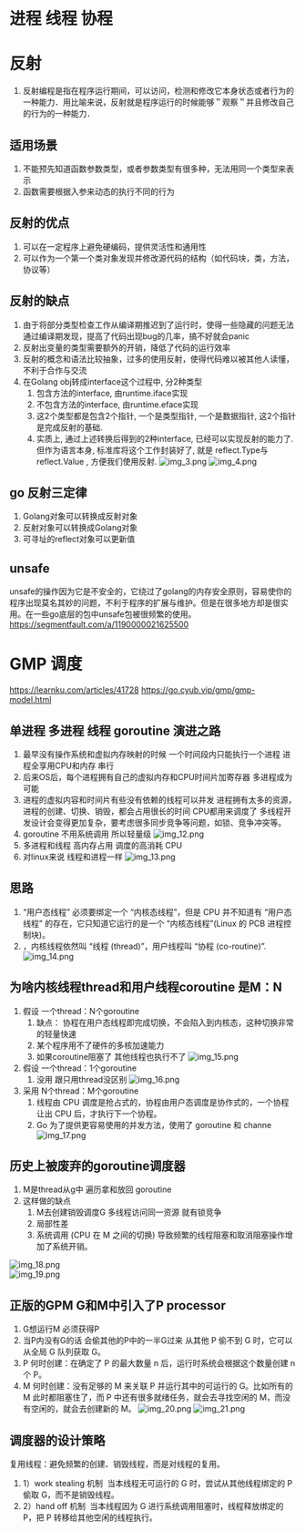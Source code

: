 # 进程 线程 协程
# 反射
1. 反射编程是指在程序运行期间，可以访问，检测和修改它本身状态或者行为的一种能力．用比喻来说，反射就是程序运行的时候能够＂观察＂并且修改自己的行为的一种能力．
## 适用场景
1. 不能预先知道函数参数类型，或者参数类型有很多种，无法用同一个类型来表示
2. 函数需要根据入参来动态的执行不同的行为 
## 反射的优点
1. 可以在一定程序上避免硬编码，提供灵活性和通用性
2. 可以作为一个第一个类对象发现并修改源代码的结构（如代码块，类，方法，协议等）
## 反射的缺点
1. 由于将部分类型检查工作从编译期推迟到了运行时，使得一些隐藏的问题无法通过编译期发现，提高了代码出现bug的几率，搞不好就会panic
2. 反射出变量的类型需要额外的开销，降低了代码的运行效率
3. 反射的概念和语法比较抽象，过多的使用反射，使得代码难以被其他人读懂，不利于合作与交流
4. 在Golang obj转成interface这个过程中, 分2种类型 
   1. 包含方法的interface, 由runtime.iface实现 
   2. 不包含方法的interface, 由runtime.eface实现 
   3. 这2个类型都是包含2个指针, 一个是类型指针, 一个是数据指针, 这2个指针是完成反射的基础. 
   4. 实质上, 通过上述转换后得到的2种interface, 已经可以实现反射的能力了. 但作为语言本身, 标准库将这个工作封装好了, 就是 reflect.Type与reflect.Value , 方便我们使用反射.
   ![img_3.png](img_3.png)
   ![img_4.png](img_4.png)
## go 反射三定律
1. Golang对象可以转换成反射对象
2. 反射对象可以转换成Golang对象
3. 可寻址的reflect对象可以更新值
## unsafe
unsafe的操作因为它是不安全的，它绕过了golang的内存安全原则，容易使你的程序出现莫名其妙的问题，不利于程序的扩展与维护。但是在很多地方却是很实用。在一些go底层的包中unsafe包被很频繁的使用。
https://segmentfault.com/a/1190000021625500

# GMP 调度
https://learnku.com/articles/41728
https://go.cyub.vip/gmp/gmp-model.html
## 单进程 多进程 线程 goroutine 演进之路
1. 最早没有操作系统和虚拟内存映射的时候 一个时间段内只能执行一个进程 进程全享用CPU和内存 串行
2. 后来OS后，每个进程拥有自己的虚拟内存和CPU时间片加寄存器 多进程成为可能
3. 进程的虚拟内容和时间片有些没有依赖的线程可以并发 进程拥有太多的资源，进程的创建、切换、销毁，都会占用很长的时间 CPU都用来调度了 多线程开发设计会变得更加复杂，要考虑很多同步竞争等问题，如锁、竞争冲突等。
4. goroutine 不用系统调用 所以轻量级
![img_12.png](img_12.png)
5. 多进程和线程 高内存占用
   调度的高消耗 CPU
6. 对linux来说 线程和进程一样
![img_13.png](img_13.png)
## 思路
1. “用户态线程” 必须要绑定一个 “内核态线程”，但是 CPU 并不知道有 “用户态线程” 的存在，它只知道它运行的是一个 “内核态线程”(Linux 的 PCB 进程控制块)。
2. ，内核线程依然叫 “线程 (thread)”，用户线程叫 “协程 (co-routine)”.
![img_14.png](img_14.png)

## 为啥内核线程thread和用户线程coroutine 是M：N
1. 假设 一个thread：N个goroutine
   1. 缺点： 协程在用户态线程即完成切换，不会陷入到内核态，这种切换非常的轻量快速
   2. 某个程序用不了硬件的多核加速能力
   3. 如果coroutine阻塞了 其他线程也执行不了
      ![img_15.png](img_15.png)
2. 假设 一个thread：1个goroutine
   1. 没用 跟只用thread没区别
   ![img_16.png](img_16.png)
3. 采用 N个thread：M个goroutine
   1. 线程由 CPU 调度是抢占式的，协程由用户态调度是协作式的，一个协程让出 CPU 后，才执行下一个协程。
   2. Go 为了提供更容易使用的并发方法，使用了 goroutine 和 channe
![img_17.png](img_17.png)
## 历史上被废弃的goroutine调度器 
1. M是thread从g中 遍历拿和放回 goroutine
2. 这样做的缺点
   1. M去创建销毁调度G 多线程访问同一资源 就有锁竞争
   2. 局部性差
   3. 系统调用 (CPU 在 M 之间的切换) 导致频繁的线程阻塞和取消阻塞操作增加了系统开销。

![img_18.png](img_18.png)   
![img_19.png](img_19.png)
## 正版的GPM  G和M中引入了P processor
1. G想运行M 必须获得P
2. 当P内没有G的话 会偷其他的P中的一半G过来  从其他 P 偷不到 G 时，它可以从全局 G 队列获取 G。
3. P 何时创建：在确定了 P 的最大数量 n 后，运行时系统会根据这个数量创建 n 个 P。
4. M 何时创建：没有足够的 M 来关联 P 并运行其中的可运行的 G。比如所有的 M 此时都阻塞住了，而 P 中还有很多就绪任务，就会去寻找空闲的 M，而没有空闲的，就会去创建新的 M。
![img_20.png](img_20.png)
![img_21.png](img_21.png)
## 调度器的设计策略
复用线程：避免频繁的创建、销毁线程，而是对线程的复用。
1. 1）work stealing 机制
​ 当本线程无可运行的 G 时，尝试从其他线程绑定的 P 偷取 G，而不是销毁线程。
2. 2）hand off 机制
​ 当本线程因为 G 进行系统调用阻塞时，线程释放绑定的 P，把 P 转移给其他空闲的线程执行。




